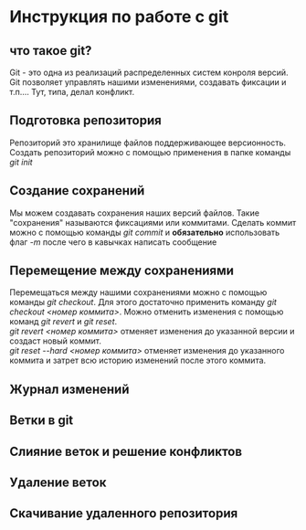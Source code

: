 # Инструкция по работе с git

## что такое git?
Git - это одна из реализаций распределенных систем конроля версий. Git позволяет управлять нашими изменениями, создавать фиксации и т.п....
Тут, типа, делал конфликт.

## Подготовка репозитория
Репозиторий это хранилище файлов поддерживающее версионность. 
Создать репозиторий можно с помощью применения в папке команды 
*git init*

## Создание сохранений
Мы можем создавать сохранения наших версий файлов. Такие "сохранения" называются фиксациями или коммитами. Сделать коммит можно с помощью команды *git commit* и **обязательно** использовать флаг *-m* после чего в кавычках написать сообщение

## Перемещение между сохранениями
Перемещаться между нашими сохранениями можно с помощью команды *git checkout*. Для этого достаточно применить команду *git checkout <номер коммита>*.
Можно отменить изменения с помощью команд *git revert* и *git reset*.  
*git revert <номер коммита>* отменяет изменения до указанной версии и создаст новый коммит.  
*git reset --hard <номер коммита>* отменяет изменения до указанного коммита и затрет всю историю изменений после этого коммита.

## Журнал изменений

## Ветки в git

## Слияние веток и решение конфликтов

## Удаление веток

## Скачивание удаленного репозитория